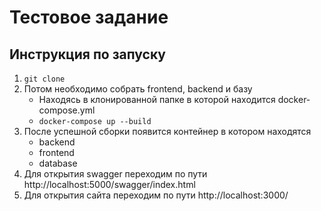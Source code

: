 # Тестовое задание

## Инструкция по запуску

1. ```git clone ```
2. Потом необходимо собрать frontend, backend и базу
   * Находясь в клонированной папке в которой находится docker-compose.yml
   * ```docker-compose up --build```
3. После успешной сборки появится контейнер в котором находятся
   * backend
   * frontend
   * database
4. Для открытия swagger переходим по пути http://localhost:5000/swagger/index.html
5. Для открытия сайта переходим по пути http://localhost:3000/